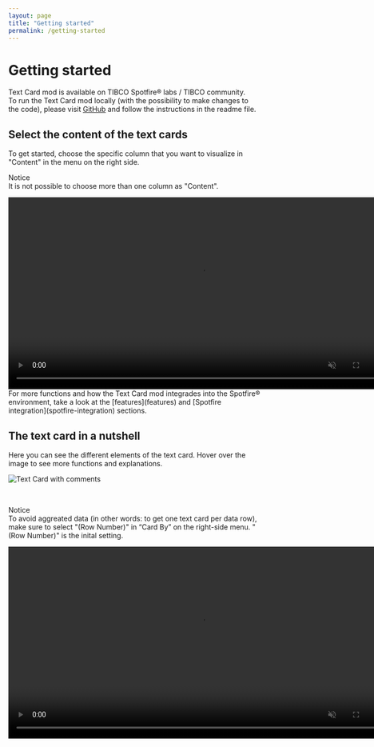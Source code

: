 ```yaml
---
layout: page
title: "Getting started"
permalink: /getting-started
---
```


# Getting started

Text Card mod is available on TIBCO Spotfire® labs / TIBCO community.<br>
To run the Text Card mod locally (with the possibility to make changes to the code), please visit [GitHub](https://github.com/hajke-gu/text-mod) and follow the instructions in the readme file.

## Select the content of the text cards
To get started, choose the specific column that you want to visualize in "Content" in the menu on the right side. 

<p><span class="badge badge-warning">Notice</span><br>
It is not possible to choose more than one column as "Content".</p>
<video controls muted width="768">
  <source src="{{ site.baseurl }}/assets/webms/select-content.webm" type="video/webm">
  <p>Your browser does not support webm files.</p>
</video>
For more functions and how the Text Card mod integrades into the Spotfire® environment, take a look at the [features](features) and [Spotfire integration](spotfire-integration) sections.

## The text card in a nutshell
Here you can see the different elements of the text card. Hover over the image to see more functions and explanations.

<img src='{{ site.baseurl }}/assets/images/text-card-commented1.png' onmouseover="this.src='{{ site.baseurl }}/assets/images/text-card-commented2.png';" onmouseout="this.src='{{ site.baseurl }}/assets/images/text-card-commented1.png';" class="rounded shadow-new" alt="Text Card with comments"/>

<p> &nbsp;</p>
<p><span class="badge badge-warning">Notice</span><br>
To avoid aggreated data (in other words: to get one text card per data row), make sure to select "(Row Number)" in “Card By” on the right-side menu. "(Row Number)" is the inital setting.</p>
<video controls muted width="768">
  <source src="{{ site.baseurl }}/assets/webms/select-row-number.webm" type="video/webm">
  <p>Your browser does not support webm files.</p>
</video>